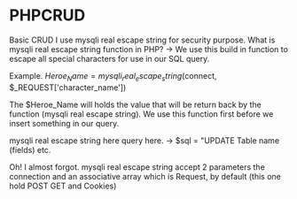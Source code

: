 # PHPCRUD
Basic CRUD
I use mysqli real escape string for security purpose.
What is mysqli real escape string function in PHP? 
    -> We use this build in function to escape all special characters for use in our SQL query. 
    
   Example.
     $Heroe_Name = mysqli_real_escape_string($connect, $_REQUEST['character_name'])
     
  The $Heroe_Name will holds the value that will be return back by the function (mysqli real escape string).
  We use this function first before we insert something in our query. 
  
  mysqli real escape string here
  query here.   -> $sql = "UPDATE Table name (fields) etc.
  
  Oh! I almost forgot. mysqli real escape string accept 2 parameters the connection and an associative array which is Request, by default (this one hold POST GET and Cookies)
   
